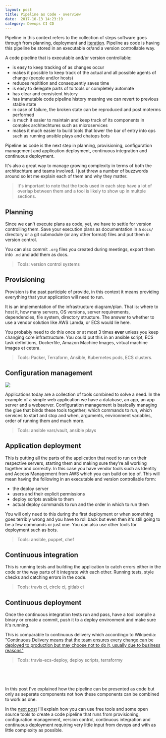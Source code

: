 ```yaml
---
layout: post
title: Pipeline as Code - overview
date:  2017-10-13 14:23:19
category: Devops CI CD
---
```


Pipeline in this context refers to the collection of steps software
goes through from planning, deployment and [iteration]. Pipeline
as code is having this pipeline be stored in an executable or/and a
version controllable way.

A code pipeline that is executable and/or version controllable:

 - is easy to keep tracking of as changes occur
 - makes it possible to keep track of the actual and all possible agents of change (people and/or hosts)
 - reduces repitition and consequently saves time
 - is easy to delegate parts of to tools or completely automate
 - has clear and consistent history
 - has immutable code pipeline history meaning we can revert to previous stable state
 - in case of failure, the broken state can be reproduced and post moterms performed
 - is much it easier to maintain and keep track of its components in complex architechtures such as microservices
 - makes it much easier to build tools that lower the bar of entry into ops such as running ansible plays and chatops bots

Pipeline as code is the next step in planning, provisioning, configuration
management and application deployment, continuous integration and continuous
deployment.

It's also a great way to manage growing complexity in terms of both
the architechture and teams involved. I just threw a number of buzzwords around
so let me explain each of them and why they matter.

> It's important to note that the tools used in each step have a lot of overlap between them and a tool is likely to show up in multple sections.

## Planning
Since we can't execute plans as code, yet, we have to settle for version
controlling them.
Save your execution plans as documentation in a `docs/` directory or a git
submodule (or any other format) files and put them in version control.

You can also commit `.org` files you created during meetings, export them into
`.md` and add them as docs.

> Tools: version control systems

## Provisioning
Provision is the past participle of provide, in this context it means providing
everything that your application will need to run.

It is an implementation of the infrastructure diagram/plan.
That is: where to host it, how many servers, OS versions, server requirements,
dependencies, file system, directory structure. The answer
to whether to use a vendor solution like AWS Lamda, or ECS would lie here.

You probably need to do this once or at most 3 times **ever** unless you keep
changing core infrastructure. You could put this in an ansible script, ECS task
definitions, Dockerfile, Amazon Machine Images, virtual machine
images et cetera.

> Tools: Packer, Terraform, Ansible, Kubernetes pods, ECS clusters.

## Configuration management
![](https://i.giphy.com/media/3oz8xOOWHS2MYEJXXO/giphy.gif)

Applications today are a collection of tools combined to solve a need.
In the example of a simple web application we have a database, an app, an app
server and a webserver. Configuration management is basically managing the glue
that binds these tools together; which commands to run, which services to start
and stop and when, arguments, environment variables, order of running them and
much more.

> Tools: ansible vars/vault, ansible plays

## Application deployment
This is putting all the parts of the application that need to run on their
respective servers, starting them and making sure they're all working together
and correctly.
In this case you have vendor tools such as Identity and Access Management from
AWS which you can build on top of.
This will mean having the following in an executable and version controllable
form:

 - the deploy server
 - users and their explicit permissions
 - deploy scripts avaible to them
 - actual deploy commands to run and the order in which to run them

You will only need to this during the first deployment or when something goes
terribly wrong and you have to roll back but even then it's still going to be a
few commands or just one. You can also use other tools for deployment such as
bots.

> Tools: ansible, puppet, chef

## Continuous integration
This is running tests and building the application to catch errors either in the
code or the way parts of it integrate with each other.
Running tests, style checks and catching errors in the code.

> Tools: travis ci, circle ci, gitlab ci

## Continuous deployment
Once the continuous integration tests run and pass, have a tool compile a binary
or create a commit, push it to a deploy environment and make sure it's running.

This is comparable to continuous delivery which accordingo to Wikipedia:
["Continuous Delivery means that the team ensures every change can be deployed to production but may choose not to do it, usually due to business reasons"](https://en.wikipedia.org/wiki/Continuous_delivery)

> Tools: travis-ecs-deploy, deploy scripts, terraformy

&nbsp;

&nbsp;

In this post I've explained how the pipeline can be presented as code but only
as seperate components not how these components can be combined to work as one.

In the [next post] I'll explain how you can use free tools and some open source
tools to create a code pipeline that runs from provisioning, configuration
management, version control, continuous integration and continuous deployment
requiring very little input from devops and with as little complexity as
possible.

[iteration]: https://en.wikipedia.org/wiki/Iterative_and_incremental_development
[next post]: 2017-10-16-code-pipeline-putting-everything-together.html

